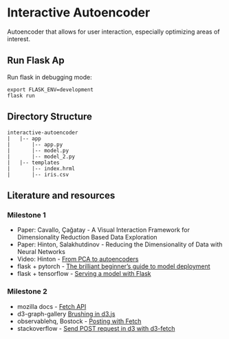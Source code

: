 # Interactive Autoencoder

Autoencoder that allows for user interaction, especially optimizing areas of interest.

## Run Flask Ap

Run flask in debugging mode:
```
export FLASK_ENV=development
flask run
```

## Directory Structure

```
interactive-autoencoder
|   |-- app
|       |-- app.py
|       |-- model.py
|       |-- model_2.py
|   |-- templates
|       |-- index.hrml
|       |-- iris.csv
```

## Literature and resources

### Milestone 1
* Paper: Cavallo, Çağatay - A Visual Interaction Framework for Dimensionality Reduction Based Data Exploration
* Paper: Hinton, Salakhutdinov - Reducing the Dimensionality of Data with Neural Networks
* Video: Hinton - [From PCA to autoencoders](https://www.youtube.com/watch?v=hbU7nbVDzGE)
* flask + pytorch - [The brilliant beginner’s guide to model deployment](https://heartbeat.fritz.ai/brilliant-beginners-guide-to-model-deployment-133e158f6717)
* flask + tensorflow - [Serving a model with Flask
](https://guillaumegenthial.github.io/serving.html)

### Milestone 2
* mozilla docs - [Fetch API](https://developer.mozilla.org/en-US/docs/Web/API/Fetch_API)
* d3-graph-gallery [Brushing in d3.js](https://www.d3-graph-gallery.com/graph/interactivity_brush.html)
* observablehq, Bostock - [Posting with Fetch](https://observablehq.com/@mbostock/posting-with-fetch)
* stackoverflow - [Send POST request in d3 with d3-fetch](https://stackoverflow.com/questions/51650427/send-post-request-in-d3-with-d3-fetch)